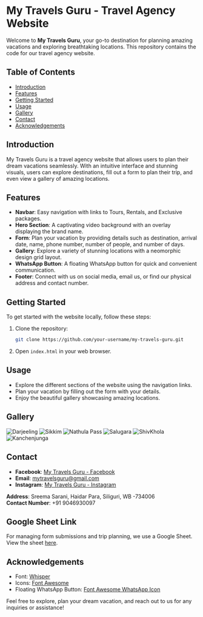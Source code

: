 # My Travels Guru - Travel Agency Website

Welcome to **My Travels Guru**, your go-to destination for planning amazing vacations and exploring breathtaking locations. This repository contains the code for our travel agency website.

## Table of Contents
- [Introduction](#introduction)
- [Features](#features)
- [Getting Started](#getting-started)
- [Usage](#usage)
- [Gallery](#gallery)
- [Contact](#contact)
- [Acknowledgements](#acknowledgements)

## Introduction
My Travels Guru is a travel agency website that allows users to plan their dream vacations seamlessly. With an intuitive interface and stunning visuals, users can explore destinations, fill out a form to plan their trip, and even view a gallery of amazing locations.

## Features
- **Navbar**: Easy navigation with links to Tours, Rentals, and Exclusive packages.
- **Hero Section**: A captivating video background with an overlay displaying the brand name.
- **Form**: Plan your vacation by providing details such as destination, arrival date, name, phone number, number of people, and number of days.
- **Gallery**: Explore a variety of stunning locations with a neomorphic design grid layout.
- **WhatsApp Button**: A floating WhatsApp button for quick and convenient communication.
- **Footer**: Connect with us on social media, email us, or find our physical address and contact number.

## Getting Started
To get started with the website locally, follow these steps:

1. Clone the repository:
   ```bash
   git clone https://github.com/your-username/my-travels-guru.git
   ```

2. Open `index.html` in your web browser.

## Usage
- Explore the different sections of the website using the navigation links.
- Plan your vacation by filling out the form with your details.
- Enjoy the beautiful gallery showcasing amazing locations.

## Gallery
![Darjeeling](resources/images/loc1.jpg)
![Sikkim](resources/images/loc2.jpg)
![Nathula Pass](resources/images/loc3.jpg)
![Salugara](resources/images/loc4.jpg)
![ShivKhola](resources/images/loc5.jpg)
![Kanchenjunga](resources/images/loc6.jpg)

## Contact
- **Facebook**: [My Travels Guru - Facebook](https://www.facebook.com/mytravelsguru)
- **Email**: [mytravelsguru@gmail.com](mailto:mytravelsguru@gmail.com)
- **Instagram**: [My Travels Guru - Instagram](https://www.instagram.com/mytravelsguru/)

**Address**: Sreema Sarani, Haidar Para, Siliguri, WB -734006  
**Contact Number**: +91 9046930097

## Google Sheet Link
For managing form submissions and trip planning, we use a Google Sheet. View the sheet [here](https://docs.google.com/spreadsheets/d/1NvxzkpWREDciVrfDWavdsoHQYerTCZ_ciu1k_cufJ1Y/edit?usp=sharing).

## Acknowledgements
- Font: [Whisper](Whisper/Whisper-Regular.ttf)
- Icons: [Font Awesome](https://fontawesome.com/)
- Floating WhatsApp Button: [Font Awesome WhatsApp Icon](https://fontawesome.com/icons/whatsapp)

Feel free to explore, plan your dream vacation, and reach out to us for any inquiries or assistance!